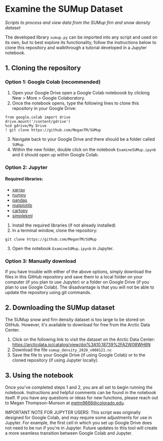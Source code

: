 # Examine the SUMup Dataset
_Scripts to process and view data from the SUMup firn and snow density dataset_

The developed library `sumup.py` can be imported into any script and used on its own, but to best explore its functionality, follow the instructions below to clone this repository and walkthrough a tutorial developed in a Jupyter notebook.

## 1. Cloning the repository

### Option 1: Google Colab (recommended)

1. Open your Google Drive open a Google Colab noteboook by clicking New > More > Google Colaboratory.
3. Once the notebook opens, type the following lines to clone this repository in your Google Drive:

```
from google.colab import drive
drive.mount('/content/gdrive')
%cd gdrive/My Drive
! git clone https://github.com/MeganTM/SUMup
```
3. Navigate back to your Google Drive and there should be a folder called `SUMup`.
4. Within the new folder, double click on the notebook `ExamineSUMup.ipynb` and it should open up within Google Colab.


### Option 2: Jupyter

#### Required libraries:
* [xarray](http://xarray.pydata.org/en/stable/getting-started-guide/installing.html)
* [numpy](https://numpy.org/install/)
* [pandas](https://pandas.pydata.org/docs/getting_started/install.html)
* [matplotlib](https://matplotlib.org/stable/)
* [cartopy](https://scitools.org.uk/cartopy/docs/latest/installing.html)
* [simplekml](https://pypi.org/project/simplekml/)

1. Install the required libraries (if not already installed)
2. In a terminal window, clone the repository:
```
git clone https://github.com/MeganTM/SUMup
```
3. Open the notebook `ExamineSUMup.ipynb` in Jupyter.


### Option 3: Manually download
If you have trouble with either of the above options, simply download the files in this GitHub repository and save them to a local folder on your computer (if you plan to use Jupyter) or a folder on Google Drive (if you plan to use Google Colab). The disadvantage is that you will not be able to update the repository using git commands.


## 2. Downloading the SUMup dataset

The SUMup snow and firn density dataset is too large to be stored on GitHub. However, it's available to download for free from the Arctic Data Center.
1. Click on the following link to visit the dataset on the Arctic Data Center: https://arcticdata.io/catalog/view/doi%3A10.18739%2FA2W08WH6N
2. Download the file `sumup_density_2020_v060121.nc`
3. Save the file to your Google Drive (if using Google Colab) or to the cloned repository (if using Jupyter locally).


## 3. Using the notebook
Once you've completed steps 1 and 2, you are all set to begin running the notebook. Instructions and helpful comments can be found in the notebook itself. If you have any questions or ideas for new functions, please reach out to Megan Thompson-Munson at metm9666@colorado.edu.

IMPORTANT NOTE FOR JUPYTER USERS: This script was originally designed for Google Colab, and may require some adjustments for use in Jupyter. For example, the first cell in which you set up Google Drive does not need to be run if you're in Jupyter. Future updates to this tool will create a more seamless transition between Google Colab and Jupyter.
